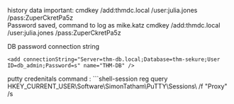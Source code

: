 history data important: 
	cmdkey /add:thmdc.local /user:julia.jones /pass:ZuperCkretPa5z  
Password saved, command to log as mike.katz
	cmdkey /add:thmdc.local /user:julia.jones /pass:ZuperCkretPa5z  

DB password connection string
    
    <add connectionString="Server=thm-db.local;Database=thm-sekure;User ID=db_admin;Password=s" name="THM-DB" />

putty credenitals command : ```shell-session
reg query HKEY_CURRENT_USER\Software\SimonTatham\PuTTY\Sessions\ /f "Proxy" /s
```